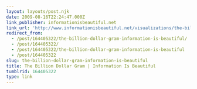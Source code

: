 ```yaml
---
layout: layouts/post.njk
date: 2009-08-16T22:24:47.000Z
link_publisher: informationisbeautiful.net
link_url: 'http://www.informationisbeautiful.net/visualizations/the-billion-dollar-gram/'
redirect_from:
  - /post/164405322/the-billion-dollar-gram-information-is-beautiful/
  - /post/164405322/
  - /post/164405322/the-billion-dollar-gram-information-is-beautiful
  - /post/164405322
slug: the-billion-dollar-gram-information-is-beautiful
title: The Billion Dollar Gram | Information Is Beautiful
tumblrid: 164405322
type: link
---
```


